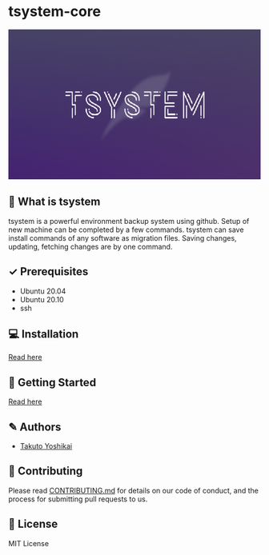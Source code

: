 # tsystem-core

<img src="./tsystem-cover.png" height="300">

## 🤔 What is tsystem
tsystem is a powerful environment backup system using github.
Setup of new machine can be completed by a few commands.
tsystem can save install commands of any software as migration files.
Saving changes, updating, fetching changes are by one command.

## ✓ Prerequisites
* Ubuntu 20.04
* Ubuntu 20.10
* ssh

## 💻 Installation
[Read here](./docs/1-install.md)

## 🚀 Getting Started
[Read here](./docs/2-howtouse.md)

## ✎ Authors
* [Takuto Yoshikai](https://github.com/TakutoYoshikai)

## 🤝 Contributing
Please read [CONTRIBUTING.md](./CONTRIBUTING.md) for details on our code of conduct, and the process for submitting pull requests to us.

## 📘 License
MIT License
